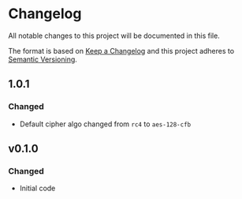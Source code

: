 # Changelog

All notable changes to this project will be documented in this file.

The format is based on [Keep a Changelog][keepachangelog] and this project adheres to [Semantic Versioning][semver].

## 1.0.1

### Changed

- Default cipher algo changed from `rc4` to `aes-128-cfb`

## v0.1.0

### Changed

- Initial code

[keepachangelog]:https://keepachangelog.com/en/1.0.0/
[semver]:https://semver.org/spec/v2.0.0.html

